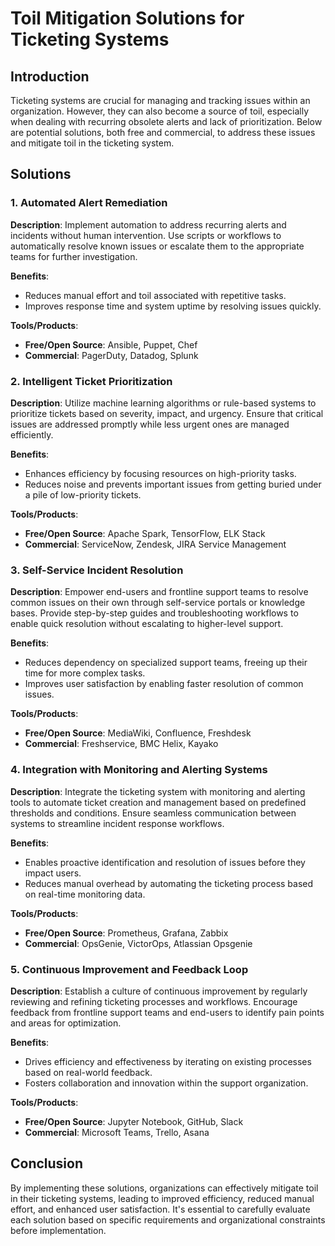 # Toil Mitigation Solutions for Ticketing Systems

## Introduction

Ticketing systems are crucial for managing and tracking issues within an organization. However, they can also become a source of toil, especially when dealing with recurring obsolete alerts and lack of prioritization. Below are potential solutions, both free and commercial, to address these issues and mitigate toil in the ticketing system.

## Solutions

### 1. Automated Alert Remediation

**Description**: Implement automation to address recurring alerts and incidents without human intervention. Use scripts or workflows to automatically resolve known issues or escalate them to the appropriate teams for further investigation.

**Benefits**:
- Reduces manual effort and toil associated with repetitive tasks.
- Improves response time and system uptime by resolving issues quickly.

**Tools/Products**:
- **Free/Open Source**: Ansible, Puppet, Chef
- **Commercial**: PagerDuty, Datadog, Splunk

### 2. Intelligent Ticket Prioritization

**Description**: Utilize machine learning algorithms or rule-based systems to prioritize tickets based on severity, impact, and urgency. Ensure that critical issues are addressed promptly while less urgent ones are managed efficiently.

**Benefits**:
- Enhances efficiency by focusing resources on high-priority tasks.
- Reduces noise and prevents important issues from getting buried under a pile of low-priority tickets.

**Tools/Products**:
- **Free/Open Source**: Apache Spark, TensorFlow, ELK Stack
- **Commercial**: ServiceNow, Zendesk, JIRA Service Management

### 3. Self-Service Incident Resolution

**Description**: Empower end-users and frontline support teams to resolve common issues on their own through self-service portals or knowledge bases. Provide step-by-step guides and troubleshooting workflows to enable quick resolution without escalating to higher-level support.

**Benefits**:
- Reduces dependency on specialized support teams, freeing up their time for more complex tasks.
- Improves user satisfaction by enabling faster resolution of common issues.

**Tools/Products**:
- **Free/Open Source**: MediaWiki, Confluence, Freshdesk
- **Commercial**: Freshservice, BMC Helix, Kayako

### 4. Integration with Monitoring and Alerting Systems

**Description**: Integrate the ticketing system with monitoring and alerting tools to automate ticket creation and management based on predefined thresholds and conditions. Ensure seamless communication between systems to streamline incident response workflows.

**Benefits**:
- Enables proactive identification and resolution of issues before they impact users.
- Reduces manual overhead by automating the ticketing process based on real-time monitoring data.

**Tools/Products**:
- **Free/Open Source**: Prometheus, Grafana, Zabbix
- **Commercial**: OpsGenie, VictorOps, Atlassian Opsgenie

### 5. Continuous Improvement and Feedback Loop

**Description**: Establish a culture of continuous improvement by regularly reviewing and refining ticketing processes and workflows. Encourage feedback from frontline support teams and end-users to identify pain points and areas for optimization.

**Benefits**:
- Drives efficiency and effectiveness by iterating on existing processes based on real-world feedback.
- Fosters collaboration and innovation within the support organization.

**Tools/Products**:
- **Free/Open Source**: Jupyter Notebook, GitHub, Slack
- **Commercial**: Microsoft Teams, Trello, Asana

## Conclusion

By implementing these solutions, organizations can effectively mitigate toil in their ticketing systems, leading to improved efficiency, reduced manual effort, and enhanced user satisfaction. It's essential to carefully evaluate each solution based on specific requirements and organizational constraints before implementation.
